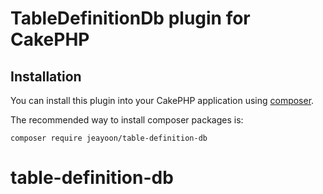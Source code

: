 # TableDefinitionDb plugin for CakePHP

## Installation

You can install this plugin into your CakePHP application using [composer](http://getcomposer.org).

The recommended way to install composer packages is:

```
composer require jeayoon/table-definition-db
```
# table-definition-db
